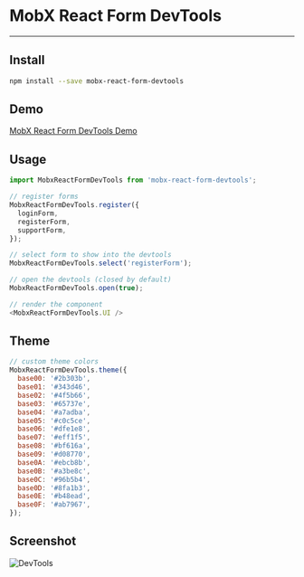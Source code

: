 # MobX React Form DevTools

---

## Install

```bash
npm install --save mobx-react-form-devtools
```

## Demo

[MobX React Form DevTools Demo](https://foxhound87.github.io/mobx-react-form-demo/)

## Usage

```javascript
import MobxReactFormDevTools from 'mobx-react-form-devtools';

// register forms
MobxReactFormDevTools.register({
  loginForm,
  registerForm,
  supportForm,
});

// select form to show into the devtools
MobxReactFormDevTools.select('registerForm');

// open the devtools (closed by default)
MobxReactFormDevTools.open(true);

// render the component
<MobxReactFormDevTools.UI />
```

## Theme

```javascript
// custom theme colors
MobxReactFormDevTools.theme({
  base00: '#2b303b',
  base01: '#343d46',
  base02: '#4f5b66',
  base03: '#65737e',
  base04: '#a7adba',
  base05: '#c0c5ce',
  base06: '#dfe1e8',
  base07: '#eff1f5',
  base08: '#bf616a',
  base09: '#d08770',
  base0A: '#ebcb8b',
  base0B: '#a3be8c',
  base0C: '#96b5b4',
  base0D: '#8fa1b3',
  base0E: '#b48ead',
  base0F: '#ab7967',
});
```

## Screenshot

![DevTools](https://github.com/foxhound87/mobx-react-form-devtools/blob/master/screenshot.png?raw=true)

